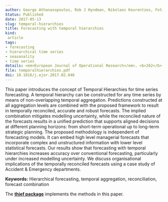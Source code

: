 ```yaml
---
author: George Athanasopoulos, Rob J Hyndman, Nikolaos Kourentzes, Fotios Petropoulos
Status: Published
date: 2017-05-13
slug: temporal-hierarchies
title: Forecasting with temporal hierarchies
kind:
 article
tags:
- forecasting
- hierarchical time series
- seasonality
- time series
details: <em>European Journal of Operational Research</em>, <b>262</b>(1) 60–74
file: temporalhierarchies.pdf
doi: 10.1016/j.ejor.2017.02.046
---
```


This paper introduces the concept of Temporal Hierarchies for time series forecasting. A temporal hierarchy can be constructed for any time series by means of non-overlapping temporal aggregation. Predictions constructed at all aggregation levels are combined with the proposed framework to result in temporally reconciled, accurate and robust forecasts. The implied combination mitigates modelling uncertainty, while the reconciled nature of the forecasts results in a unified prediction that supports aligned decisions at different planning horizons: from short-term operational up to long-term strategic planning. The proposed methodology is independent of forecasting models. It can embed high level managerial forecasts that incorporate complex and unstructured information with lower level statistical forecasts. Our results show that forecasting with temporal hierarchies increases accuracy over conventional forecasting, particularly under increased modelling uncertainty. We discuss organisational implications of the temporally reconciled forecasts using a case study of Accident & Emergency departments.

**Keywords:** Hierarchical forecasting, temporal aggregation, reconciliation, forecast combination

The [**thief package**](http://pkg.robjhyndman.com/thief/) implements the methods in this paper.
